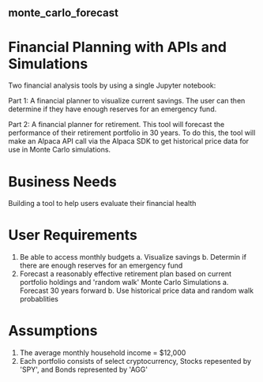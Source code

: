 ## monte_carlo_forecast

# Financial Planning with APIs and Simulations

Two financial analysis tools by using a single Jupyter notebook:

Part 1: A financial planner to visualize current savings. The user can then determine if they have enough reserves for an emergency fund.

Part 2: A financial planner for retirement. This tool will forecast the performance of their retirement portfolio in 30 years. To do this, the tool will make an Alpaca API call via the Alpaca SDK to get historical price data for use in Monte Carlo simulations.


# Business Needs
Building a tool to help users evaluate their financial health

# User Requirements
1. Be able to access monthly budgets
    a. Visualize savings
    b. Determin if there are enough reserves for an emergency fund
2. Forecast a reasonably effective retirement plan based on current portfolio holdings and 'random walk' Monte Carlo Simulations
    a. Forecast 30 years forward
    b. Use historical price data and random walk probablities

# Assumptions
1. The average monthly household income = $12,000
2. Each portfolio consists of select cryptocurrency, Stocks repesented by 'SPY', and Bonds represented by 'AGG'
